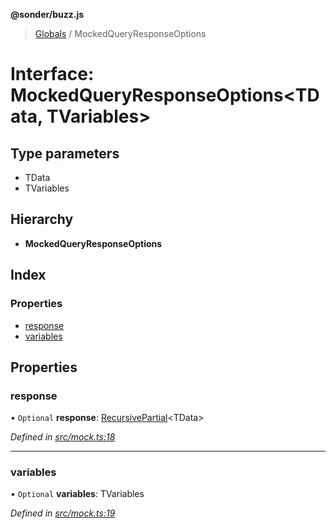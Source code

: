 **@sonder/buzz.js**

> [Globals](../README.md) / MockedQueryResponseOptions

# Interface: MockedQueryResponseOptions\<**TData, TVariables**>

## Type parameters

- TData
- TVariables

## Hierarchy

- **MockedQueryResponseOptions**

## Index

### Properties

- [response](mockedqueryresponseoptions.md#response)
- [variables](mockedqueryresponseoptions.md#variables)

## Properties

### response

• `Optional` **response**: [RecursivePartial](../README.md#recursivepartial)\<TData>

_Defined in [src/mock.ts:18](https://github.com/Flatbook/buzz.js/blob/aaae1eb/src/mock.ts#L18)_

---

### variables

• `Optional` **variables**: TVariables

_Defined in [src/mock.ts:19](https://github.com/Flatbook/buzz.js/blob/aaae1eb/src/mock.ts#L19)_
